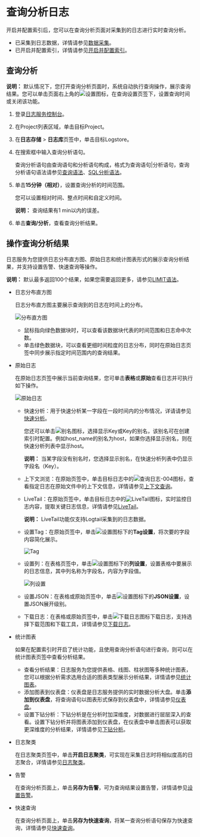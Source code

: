 # 查询分析日志

开启并配置索引后，您可以在查询分析页面对采集到的日志进行实时查询分析。

-   已采集到日志数据，详情请参见[数据采集](/cn.zh-CN/数据采集/采集方式.md)。
-   已开启并配置索引，详情请参见[开启并配置索引](/cn.zh-CN/查询与分析/开启并配置索引.md)。

## 查询分析

**说明：** 默认情况下，您打开查询分析页面时，系统自动执行查询操作，展示查询结果。您可以单击页面右上角的![设置](https://static-aliyun-doc.oss-cn-hangzhou.aliyuncs.com/assets/img/zh-CN/4860572061/p173597.png)图标，在查询设置页签下，设置查询时间或关闭该功能。

1.  登录[日志服务控制台](https://sls.console.aliyun.com)。

2.  在Project列表区域，单击目标Project。

3.  在**日志存储** \> **日志库**页签中，单击目标Logstore。

4.  在搜索框中输入查询分析语句。

    查询分析语句由查询语句和分析语句构成，格式为查询语句\|分析语句，查询分析语句语法请参见[查询语法](/cn.zh-CN/查询与分析/查询语法与功能/查询语法.md)、[SQL分析语法](/cn.zh-CN/查询与分析/SQL分析语法与功能/通用聚合函数.md)。

5.  单击**15分钟（相对）**，设置查询分析的时间范围。

    您可以设置相对时间、整点时间和自定义时间。

    **说明：** 查询结果有1 min以内的误差。

6.  单击**查询/分析**，查看查询分析结果。


## 操作查询分析结果

日志服务为您提供日志分布直方图、原始日志和统计图表形式的展示查询分析结果，并支持设置告警、快速查询等操作。

**说明：** 默认最多返回100个结果，如果您需要返回更多，请参见[LIMIT语法](/cn.zh-CN/查询与分析/SQL分析语法与功能/LIMIT语法.md)。

-   日志分布直方图

    日志分布直方图主要展示查询到的日志在时间上的分布。

    ![分布直方图](https://static-aliyun-doc.oss-cn-hangzhou.aliyuncs.com/assets/img/zh-CN/4387673061/p12708.png)

    -   鼠标指向绿色数据块时，可以查看该数据块代表的时间范围和日志命中次数。
    -   单击绿色数据块，可以查看更细时间粒度的日志分布，同时在原始日志页签中同步展示指定时间范围内的查询结果。
-   原始日志

    在原始日志页签中展示当前查询结果，您可单击**表格**或**原始**查看日志并可执行如下操作。

    ![原始日志](https://static-aliyun-doc.oss-cn-hangzhou.aliyuncs.com/assets/img/zh-CN/0312333061/p173541.png)

    -   快速分析：用于快速分析某一字段在一段时间内的分布情况，详请请参见[快速分析](/cn.zh-CN/查询与分析/查询语法与功能/快速分析.md)。

        您还可以单击![别名](https://static-aliyun-doc.oss-cn-hangzhou.aliyuncs.com/assets/img/zh-CN/0312333061/p175365.png)图标，选择显示Key或Key的别名，该别名可在创建索引时配置。例如host\_name的别名为host，如果你选择显示别名，则在快速分析列表中显示host。

        **说明：** 当某字段没有别名时，您选择显示别名，在快速分析列表中仍显示字段名（Key）。

    -   上下文浏览：在原始页签中，单击目标日志中的![查询日志-004](https://static-aliyun-doc.oss-cn-hangzhou.aliyuncs.com/assets/img/zh-CN/4040559951/p103516.png)图标，查看指定日志在原始文件中的上下文信息，详情请参见[上下文查询](/cn.zh-CN/查询与分析/查询语法与功能/上下文查询.md)。
    -   LiveTail：在原始页签中，单击目标日志中的![LiveTail](https://static-aliyun-doc.oss-cn-hangzhou.aliyuncs.com/assets/img/zh-CN/5860572061/p173224.png)图标，实时监控日志内容，提取关键日志信息，详情请参见[LiveTail](/cn.zh-CN/查询与分析/查询语法与功能/LiveTail.md)。

        **说明：** LiveTail功能仅支持Logtail采集到的日志数据。

    -   设置Tag：在原始页签中，单击![设置](https://static-aliyun-doc.oss-cn-hangzhou.aliyuncs.com/assets/img/zh-CN/4860572061/p173597.png)图标下的**Tag设置**，将次要的字段内容简化展示。

        ![Tag](https://static-aliyun-doc.oss-cn-hangzhou.aliyuncs.com/assets/img/zh-CN/1312333061/p173605.png)

    -   设置列：在表格页签中，单击![设置](https://static-aliyun-doc.oss-cn-hangzhou.aliyuncs.com/assets/img/zh-CN/4860572061/p173597.png)图标下的**列设置**，设置表格中要展示的日志信息，其中列名称为字段名，内容为字段值。

        ![列设置](https://static-aliyun-doc.oss-cn-hangzhou.aliyuncs.com/assets/img/zh-CN/5860572061/p12709.png)

    -   设置JSON：在表格或原始页签中，单击![设置](https://static-aliyun-doc.oss-cn-hangzhou.aliyuncs.com/assets/img/zh-CN/4860572061/p173597.png)图标下的**JSON设置**，设置JSON展开级别。
    -   下载日志：在表格或原始页签中，单击![下载日志](https://static-aliyun-doc.oss-cn-hangzhou.aliyuncs.com/assets/img/zh-CN/5860572061/p103211.png)图标下载日志，支持选择下载范围和下载工具，详情请参见[下载日志](/cn.zh-CN/查询与分析/导出日志.md)。
-   统计图表

    如果在配置索引时开启了统计功能，且使用查询分析语句进行查询，则可以在统计图表页签中查看分析结果。

    -   查看分析结果：日志服务为您提供表格、线图、柱状图等多种统计图表，您可以根据分析需求选用合适的图表类型展示分析结果，详情请参见[统计图表](/cn.zh-CN/可视化与告警/统计图表/图表说明.md)。
    -   添加图表到仪表盘：仪表盘是日志服务提供的实时数据分析大盘。单击**添加到仪表盘**，将查询语句以图表形式保存到仪表盘中，详情请参见[仪表盘](/cn.zh-CN/可视化与告警/仪表盘/创建仪表盘.md)。
    -   设置下钻分析：下钻分析是在分析时加深维度，对数据进行层层深入的查看。设置下钻分析并将图表添加到仪表盘，在仪表盘中单击图表可以获取更深维度的分析结果，详情请参见[下钻分析](/cn.zh-CN/可视化与告警/仪表盘/下钻分析.md)。
-   日志聚类

    在日志聚类页签中，单击**开启日志聚类**，可实现在采集日志时将相似度高的日志聚合，详情请参见[日志聚类](/cn.zh-CN/查询与分析/查询语法与功能/日志聚类.md)。

-   告警

    在查询分析页面上，单击**另存为告警**，可为查询结果设置告警，详情请参见[设置告警](/cn.zh-CN/可视化与告警/告警/设置告警.md)。

-   快速查询

    在查询分析页面上，单击**另存为快速查询**，将某一查询分析语句保存为快速查询，详情请参见[快速查询](/cn.zh-CN/查询与分析/查询语法与功能/快速查询.md)。



